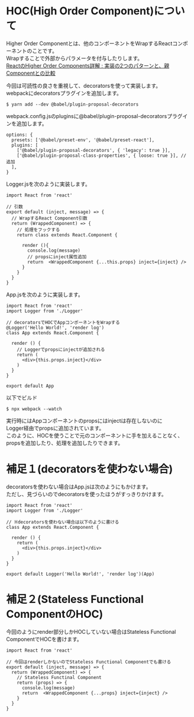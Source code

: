 # HOC(High Order Component)について
Higher Order Componentとは、他のコンポーネントをWrapするReactコンポーネントのことです。  
Wrapすることで外部からパラメータを付与したりします。  
[ReactのHigher Order Components詳解 : 実装の2つのパターンと、親Componentとの比較](http://postd.cc/react-higher-order-components-in-depth/)  

今回は可読性の良さを重視して、decoratorsを使って実装します。  
webpackにdecoratorsプラグインを追加します。  

```
$ yarn add --dev @babel/plugin-proposal-decorators
```

webpack.config.jsのpluginsに@babel/plugin-proposal-decoratorsプラグインを追加します。  

```
options: {
  presets: ['@babel/preset-env', '@babel/preset-react'],
  plugins: [
    ['@babel/plugin-proposal-decorators', { 'legacy': true }],
    ['@babel/plugin-proposal-class-properties', { loose: true }], // 追加
  ], 
}
```

Logger.jsを次のように実装します。

```
import React from 'react'

// 引数
export default (inject, message) => {
  // WrapするReact Component引数
  return (WrappedComponent) => {
    // 処理をフックする
    return class extends React.Component {

      render (){
        console.log(message)
        // propsにinject属性追加
        return  <WrappedComponent {...this.props} inject={inject} />
      }
    }
  }
}
```

App.jsを次のように実装します。

```
import React from 'react'
import Logger from './Logger'

// decoratorsでHOCでAppコンポーネントをWrapする
@Logger('Hello World!', 'render log')
class App extends React.Component {

  render () {
    // Loggerでpropsにinjectが追加される
    return (
      <div>{this.props.inject}</div>
    )
  }
}

export default App
```

以下でビルド

```
$ npx webpack --watch
```

実行時にはAppコンポーネントのpropsにはinjectは存在しないのに  
Logger経由でpropsに追加されています。  
このように、HOCを使うことで元のコンポーネントに手を加えることなく、  
propsを追加したり、処理を追加したりできます。  

# 補足１(decoratorsを使わない場合)
decoratorsを使わない場合はApp.jsは次のようにもかけます。  
ただし、見づらいのでdecoratorsを使ったほうがすっきりかけます。  

```
import React from 'react'
import Logger from './Logger'

// ※decoratorsを使わない場合は以下のように書ける
class App extends React.Component {

  render () {
    return (
      <div>{this.props.inject}</div>
    )
  }
}

export default Logger('Hello World!', 'render log')(App)
```

# 補足２(Stateless Functional ComponentのHOC)
今回のようにrender部分しかHOCしていない場合はStateless Functional ComponentでHOCを書けます。  

```
import React from 'react'

// 今回はrenderしかないのでStateless Functional Componentでも書ける
export default (inject, message) => {
  return (WrappedComponent) => {
    // Stateless Functinal Component
    return (props) => {
      console.log(message)
      return  <WrappedComponent {...props} inject={inject} />
    }
  }
}
```